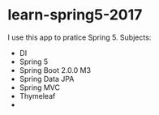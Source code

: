# learn-spring5-2017

I use this app to pratice Spring 5.
Subjects:
- DI
- Spring 5
- Spring Boot 2.0.0 M3
- Spring Data JPA
- Spring MVC
- Thymeleaf
-


